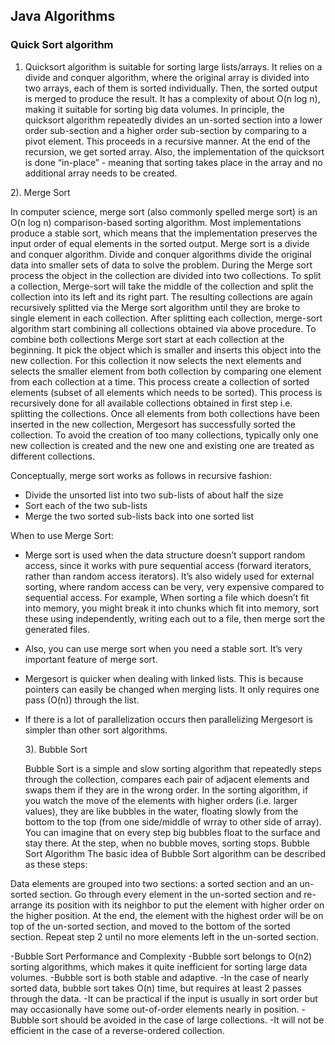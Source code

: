 ## Java Algorithms

### Quick Sort algorithm

1. Quicksort algorithm is suitable for sorting large lists/arrays. It relies on a divide and conquer algorithm, where the original array is divided into two arrays, each of them is sorted individually. Then, the sorted output is merged to produce the result. It has a complexity of about O(n log n), making it suitable for sorting big data volumes. In principle, the quicksort algorithm repeatedly divides an un-sorted section into a lower order sub-section and a higher order sub-section by comparing to a pivot element. This proceeds in a recursive manner. At the end of the recursion, we get sorted array. Also, the implementation of the quicksort is done “in-place” - meaning that sorting takes place in the array and no additional array needs to be created.

2). Merge Sort

In computer science, merge sort (also commonly spelled merge sort) is an O(n log n) comparison-based sorting algorithm. Most implementations produce a stable sort, which means that the implementation preserves the input order of equal elements in the sorted output. Merge sort is a divide and conquer algorithm. Divide and conquer algorithms divide the original data into smaller sets of data to solve the problem. During the Merge sort process the object in the collection are divided into two collections. To split a collection, Merge-sort will take the middle of the collection and split the collection into its left and its right part. The resulting collections are again recursively splitted via the Merge sort algorithm until they are broke to single element in each collection. After splitting each collection, merge-sort algorithm start combining all collections obtained via above procedure. To combine both collections Merge sort start at each collection at the beginning. It pick the object which is smaller and inserts this object into the new collection. For this collection it now selects the next elements and selects the smaller element from both collection by comparing one element from each collection at a time. This process create a collection of sorted elements (subset of all elements which needs to be sorted). This process is recursively done for all available collections obtained in first step i.e. splitting the collections. Once all elements from both collections have been inserted in the new collection, Mergesort has successfully sorted the collection. To avoid the creation of too many collections, typically only one new collection is created and the new one and existing one are treated as different collections.

Conceptually, merge sort works as follows in recursive fashion:

- Divide the unsorted list into two sub-lists of about half the size
- Sort each of the two sub-lists
- Merge the two sorted sub-lists back into one sorted list

When to use Merge Sort:

- Merge sort is used when the data structure doesn’t support random access, since it works with pure sequential access (forward iterators, rather than random access iterators). It’s also widely used for external sorting, where random access can be very, very expensive compared to sequential access. For example, When sorting a file which doesn’t fit into memory, you might break it into chunks which fit into memory, sort these using independently, writing each out to a file, then merge sort the generated files.

- Also, you can use merge sort when you need a stable sort. It’s very important feature of merge sort.
- Mergesort is quicker when dealing with linked lists. This is because pointers can easily be changed when merging lists. It only requires one pass (O(n)) through the list.
- If there is a lot of parallelization occurs then parallelizing Mergesort is simpler than other sort algorithms.

  3). Bubble Sort

  Bubble Sort is a simple and slow sorting algorithm that repeatedly steps through the collection, compares each pair of adjacent elements and swaps them if they are in the wrong order. In the sorting algorithm, if you watch the move of the elements with higher orders (i.e. larger values), they are like bubbles in the water, floating slowly from the bottom to the top (from one side/middle of wrray to other side of array). You can imagine that on every step big bubbles float to the surface and stay there. At the step, when no bubble moves, sorting stops.
  Bubble Sort Algorithm The basic idea of Bubble Sort algorithm can be described as these steps:

Data elements are grouped into two sections: a sorted section and an un-sorted section.
Go through every element in the un-sorted section and re-arrange its position with its neighbor to put the element with higher order on the higher position. At the end, the element with the highest order will be on top of the un-sorted section, and moved to the bottom of the sorted section.
Repeat step 2 until no more elements left in the un-sorted section.

-Bubble Sort Performance and Complexity
-Bubble sort belongs to O(n2) sorting algorithms, which makes it quite inefficient for sorting large data volumes.
-Bubble sort is both stable and adaptive.
-In the case of nearly sorted data, bubble sort takes O(n) time, but requires at least 2 passes through the data.
-It can be practical if the input is usually in sort order but may occasionally have some out-of-order elements nearly in position.
-Bubble sort should be avoided in the case of large collections.
-It will not be efficient in the case of a reverse-ordered collection.

